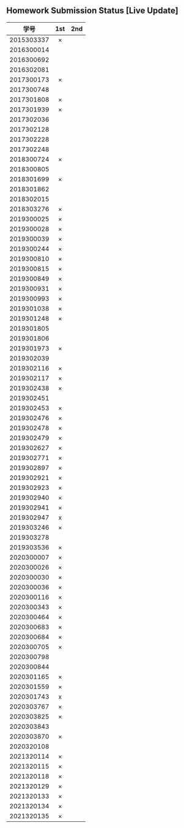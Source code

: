 ## Homework Submission Status [Live Update]

|学号| 1st  | 2nd |
| :--------: | :--: | :--: |
| 2015303337 | × |      |
| 2016300014 |      |      |
| 2016300692 |      |      |
| 2016302081 |      |      |
| 2017300173 | ×    |     |
| 2017300748 |      |      |
| 2017301808 | ×    |     |
| 2017301939 | ×    |     |
| 2017302036 |      |      |
| 2017302128 |      |      |
| 2017302228 |      |      |
| 2017302248 |      |      |
| 2018300724 | × |      |
| 2018300805 |      |      |
| 2018301699 | ×    |     |
| 2018301862 |      |      |
| 2018302015 |      |      |
| 2018303276 | ×    |     |
| 2019300025 | ×    |     |
| 2019300028 | ×    |     |
| 2019300039 | ×    |     |
| 2019300244 | ×    |     |
| 2019300810 | ×    |     |
| 2019300815 | ×    |     |
| 2019300849 | ×    |     |
| 2019300931 | ×    |     |
| 2019300993 | ×    |     |
| 2019301038 | ×    |     |
| 2019301248 | ×    |     |
| 2019301805 |      |      |
| 2019301806 |      |      |
| 2019301973 | ×    |     |
| 2019302039 |      |      |
| 2019302116 | ×    |     |
| 2019302117 | ×    |     |
| 2019302438 | × |      |
| 2019302451 |      |      |
| 2019302453 | ×    |     |
| 2019302476 | ×    |     |
| 2019302478 | ×    |     |
| 2019302479 | ×    |     |
| 2019302627 | ×    |     |
| 2019302771 | ×    |     |
| 2019302897 | ×    |     |
| 2019302921 | ×    |     |
| 2019302923 | ×    |     |
| 2019302940 | × |      |
| 2019302941 | ×    |     |
| 2019302947 | x    |     |
| 2019303246 | ×    |     |
| 2019303278 |      |      |
| 2019303536 | ×    |     |
| 2020300007 | ×    |     |
| 2020300026 | ×    |     |
| 2020300030 | ×    |     |
| 2020300036 | ×    |     |
| 2020300116 | ×    |     |
| 2020300343 | ×    |     |
| 2020300464 | ×    |     |
| 2020300683 | ×    |     |
| 2020300684 | ×    |     |
| 2020300705 | ×    |     |
| 2020300798 |      |      |
| 2020300844 |      |      |
| 2020301165 | ×    |     |
| 2020301559 | ×    |     |
| 2020301743 | x    |     |
| 2020303767 | ×    |     |
| 2020303825 | ×    |     |
| 2020303843 |      |      |
| 2020303870 | ×    |     |
| 2020320108 |      |      |
| 2021320114 | ×    |     |
| 2021320115 | ×    |     |
| 2021320118 | ×    |     |
| 2021320129 | × |      |
| 2021320133 | ×    |     |
| 2021320134 | ×    |     |
| 2021320135 | ×    |     |

